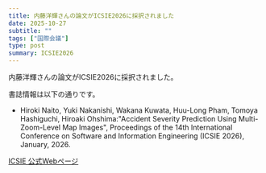 ```yaml
---
title: 内藤洋輝さんの論文がICSIE2026に採択されました
date: 2025-10-27
subtitle: ""
tags: ["国際会議"]
type: post
summary: ICSIE2026
---
```


内藤洋輝さんの論文がICSIE2026に採択されました。

書誌情報は以下の通りです。
- Hiroki Naito, Yuki Nakanishi, Wakana Kuwata, Huu-Long Pham, Tomoya Hashiguchi, Hiroaki Ohshima:"Accident Severity Prediction Using Multi-Zoom-Level Map Images", Proceedings of the 14th International Conference on Software and Information Engineering (ICSIE 2026), January, 2026.

[ICSIE 公式Webページ](https://www.icsie.org/)
